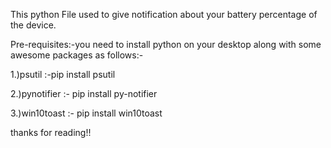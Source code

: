This python File used to give notification about your battery percentage of the device.


Pre-requisites:-you need to install python on your desktop along with some awesome packages as follows:-

1.)psutil :-pip install psutil

2.)pynotifier :- pip install py-notifier

3.)win10toast :- pip install win10toast


thanks for reading!!
